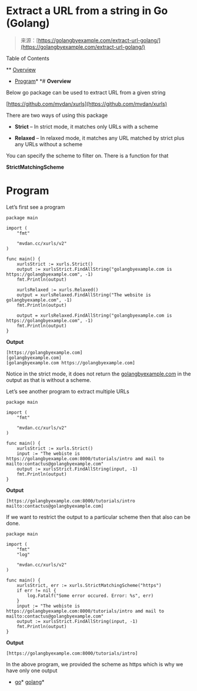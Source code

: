 <!--yml
category: 未分类
date: 2024-10-13 06:40:26
-->

# Extract a URL from a string in Go (Golang)

> 来源：[https://golangbyexample.com/extract-url-golang/](https://golangbyexample.com/extract-url-golang/)

Table of Contents

 **   [Overview](#Overview "Overview")
*   [Program](#Program "Program")*  *# **Overview**

Below go package can be used to extract URL from a given string

[https://github.com/mvdan/xurls](https://github.com/mvdan/xurls)

There are two ways of using this package

*   **Strict** – In strict mode, it matches only URLs with a scheme

*   **Relaxed** – In relaxed mode, it matches any URL matched by strict plus any URLs without a scheme

You can specify the scheme to filter on. There is a function for that

**StrictMatchingScheme**

# **Program**

Let’s first see a program

```
package main

import (
	"fmt"

	"mvdan.cc/xurls/v2"
)

func main() {
	xurlsStrict := xurls.Strict()
	output := xurlsStrict.FindAllString("golangbyexample.com is https://golangbyexample.com", -1)
	fmt.Println(output)

	xurlsRelaxed := xurls.Relaxed()
	output = xurlsRelaxed.FindAllString("The website is golangbyexample.com", -1)
	fmt.Println(output)

	output = xurlsRelaxed.FindAllString("golangbyexample.com is https://golangbyexample.com", -1)
	fmt.Println(output)
}
```

**Output**

```
[https://golangbyexample.com]
[golangbyexample.com]
[golangbyexample.com https://golangbyexample.com]
```

Notice in the strict mode, it does not return the [golangbyexample.com](http://golangbyexample.com) in the output as that is without a scheme.

Let’s see another program to extract multiple URLs

```
package main

import (
	"fmt"

	"mvdan.cc/xurls/v2"
)

func main() {
	xurlsStrict := xurls.Strict()
	input := "The webiste is https://golangbyexample.com:8000/tutorials/intro amd mail to mailto:contactus@golangbyexample.com"
	output := xurlsStrict.FindAllString(input, -1)
	fmt.Println(output)
}
```

**Output**

```
[https://golangbyexample.com:8000/tutorials/intro mailto:contactus@golangbyexample.com]
```

If we want to restrict the output to a particular scheme then that also can be done.

```
package main

import (
	"fmt"
	"log"

	"mvdan.cc/xurls/v2"
)

func main() {
	xurlsStrict, err := xurls.StrictMatchingScheme("https")
	if err != nil {
		log.Fatalf("Some error occured. Error: %s", err)
	}
	input := "The webiste is https://golangbyexample.com:8000/tutorials/intro amd mail to mailto:contactus@golangbyexample.com"
	output := xurlsStrict.FindAllString(input, -1)
	fmt.Println(output)
}
```

**Output**

```
[https://golangbyexample.com:8000/tutorials/intro]
```

In the above program, we provided the scheme as https which is why we have only one output

*   [go](https://golangbyexample.com/tag/go/)*   [golang](https://golangbyexample.com/tag/golang/)*